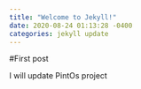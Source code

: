 ```yaml
---
title: "Welcome to Jekyll!"
date: 2020-08-24 01:13:28 -0400
categories: jekyll update
---
```




#First post

I will update PintOs project

